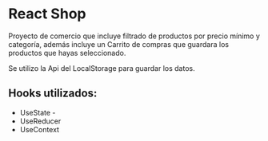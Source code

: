 # React Shop

Proyecto de comercio que incluye filtrado de productos por precio mínimo y categoría, además incluye un Carrito de compras que guardara los productos
que hayas seleccionado.

Se utilizo la Api del LocalStorage para guardar los datos.

## Hooks utilizados:
* UseState - 
* UseReducer
* UseContext

